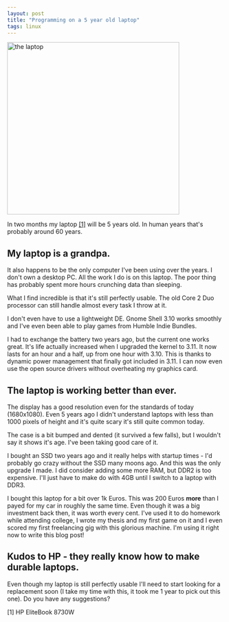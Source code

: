 ```yaml
---
layout: post
title: "Programming on a 5 year old laptop"
tags: linux
---
```



<img alt="the laptop" class="txt-img" style="width: 400px;" 
src="/assets/pics/laptop.jpg" />

In two months my laptop <a href="#laptop1">[1]</a> will be 5 years old. In human years that's probably around 60 years.

My laptop is a grandpa.
----------------------

It also happens to be the only computer I've been using over the years. I don't own a desktop PC. All the work I do
is on this laptop. The poor thing has probably spent more hours crunching data than sleeping.

What I find incredible is that it's still perfectly usable. The old Core 2 Duo processor can still handle almost every task I 
throw at it.

I don't even have to use a lightweight DE. Gnome Shell 3.10 works smoothly and I've even been able to play games 
from Humble Indie Bundles. 

I had to exchange the battery two years ago, but the current one works great. It's life actually increased when I upgraded 
the kernel to 3.11. It now lasts for an hour and a half, up from one hour with 3.10. 
This is thanks to dynamic power management that finally got included in 3.11. I can now even use the open source drivers
without overheating my graphics card.

The laptop is working better than ever.
------------------------------------------------

The display has a good resolution even for the standards of today (1680x1080). Even 5 years ago I didn't understand laptops with
less than 1000 pixels of height and it's quite scary it's still quite common today. 

The case is a bit bumped and dented (it survived a few falls), but I wouldn't say it shows it's age. I've been taking good
care of it.

I bought an SSD two years ago and it really helps with startup times - I'd probably go crazy without the SSD many moons ago. 
And this was the only upgrade I made. I did consider adding some more RAM, but DDR2 is too expensive. I'll just have to make do with 4GB
until I switch to a laptop with DDR3.

I bought this laptop for a bit over 1k Euros. This was 200 Euros **more** than I payed for my car in roughly the same time. 
Even though it was a big investment back then, it was worth every cent. I've used it to do homework while attending college,
I wrote my thesis and my first game on it and I even scored my first freelancing gig with this glorious machine. I'm
using it right now to write this blog post! 

Kudos to HP - they really know how to make durable laptops.
-----------------------------------------------------------

Even though my laptop is still perfectly usable I'll need to start looking for a replacement soon (I take my time with
this, it took me 1 year to pick out this one). Do you have any suggestions?

<div id="laptop1">[1] HP EliteBook 8730W</div>
